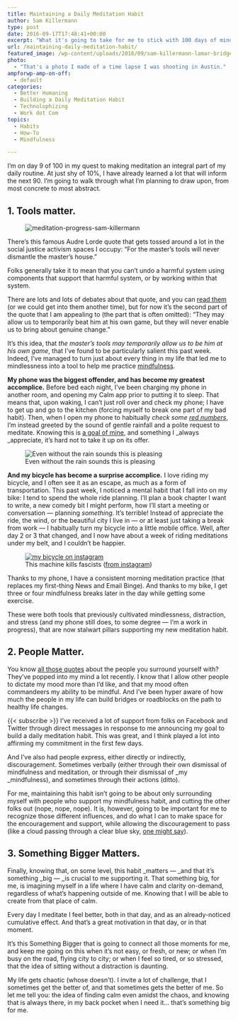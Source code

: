 ```yaml
---
title: Maintaining a Daily Meditation Habit
author: Sam Killermann
type: post
date: 2016-09-17T17:48:41+00:00
excerpt: "What it's going to take for me to stick with 100 days of mindfulness"
url: /maintaining-daily-meditation-habit/
featured_image: /wp-content/uploads/2016/09/sam-killermann-lamar-bridge2.jpg
photo:
  - "That's a photo I made of a time lapse I was shooting in Austin."
ampforwp-amp-on-off:
  - default
categories:
  - Better Humaning
  - Building a Daily Meditation Habit
  - Technolophizing
  - Work dot Com
topics:
  - Habits
  - How-To
  - Mindfulness

---
```

I&#8217;m on day 9 of 100 in my quest to making meditation an integral part of my daily routine. At just shy of 10%, I have already learned a lot that will inform the next 90. I&#8217;m going to walk through what I&#8217;m planning to draw upon, from most concrete to most abstract.

## 1. Tools matter.

<div class="wp-block-image">
  <figure class="alignright"><img data-src="//wp-content/uploads/2016/09/meditation-progress-sam-killermann-e1474133301429.jpg" alt="meditation-progress-sam-killermann" class="wp-image-884 lazy-load" srcset="/wp-content/uploads/2016/09/meditation-progress-sam-killermann-e1474133301429.jpg 350w, /wp-content/uploads/2016/09/meditation-progress-sam-killermann-e1474133301429-150x150.jpg 150w, /wp-content/uploads/2016/09/meditation-progress-sam-killermann-e1474133301429-300x300.jpg 300w" sizes="(max-width: 350px) 100vw, 350px" /></figure>
</div>

There&#8217;s this famous Audre Lorde quote that gets tossed around a lot in the social justice activism spaces I occupy: &#8220;For the master’s tools will never dismantle the master’s house.&#8221;

Folks generally take it to mean that you can&#8217;t undo a harmful system using components that support that harmful system, or by working within that system.

There are lots and lots of debates about that quote, and you can [read them][1] (or we could get into them another time), but for now it&#8217;s the second part of the quote that I am appealing to (the part that is often omitted): &#8220;They may allow us to temporarily beat him at his own game, but they will never enable us to bring about genuine change.&#8221;

It&#8217;s this idea, that _the master&#8217;s tools may temporarily allow us to be him at his own game_, that I&#8217;ve found to be particularly salient this past week. Indeed, I&#8217;ve managed to turn just about every thing in my life that led me to mindlessness into a tool to help me practice [mindfulness][2].

<!--more-->

**My phone was the biggest offender, and has become my greatest accomplice.** Before bed each night, I&#8217;ve been charging my phone in another room, and opening my Calm app prior to putting it to sleep. That means that, upon waking, I can&#8217;t just roll over and check my phone; I have to get up and go to the kitchen (forcing myself to break one part of my bad habit). Then, when I open my phone to habitually _check some [red numbers][3]_, I&#8217;m instead greeted by the sound of gentle rainfall and a polite request to meditate. Knowing this is [a goal of mine][4], and something I _always _appreciate, it&#8217;s hard not to take it up on its offer.

<div class="wp-block-image wp-image-885">
  <figure class="aligncenter"><img data-src="//wp-content/uploads/2016/09/IMG_5218-576x1024.png" alt="Even without the rain sounds this is pleasing" class="wp-image-885 lazy-load" srcset="/wp-content/uploads/2016/09/IMG_5218-576x1024.png 576w, /wp-content/uploads/2016/09/IMG_5218-169x300.png 169w, /wp-content/uploads/2016/09/IMG_5218.png 750w" sizes="(max-width: 576px) 100vw, 576px" /><figcaption>Even without the rain sounds this is pleasing</figcaption></figure>
</div>

**And my bicycle has become a surprise accomplice.** I love riding my bicycle, and I often see it as an escape, as much as a form of transportation. This past week, I noticed a mental habit that I fall into on my bike: I tend to spend the whole ride planning. I&#8217;ll plan a book chapter I want to write, a new comedy bit I might perform, how I&#8217;ll start a meeting or conversation &#8212; planning _something_. It&#8217;s terrible! Instead of appreciate the ride, the wind, or the beautiful city I live in &#8212; or at least just taking a break from work &#8212; I habitually turn my bicycle into a little mobile office. Well, after day 2 or 3 that changed, and I now have about a week of riding meditations under my belt, and I couldn&#8217;t be happier.

<div class="wp-block-image wp-image-891">
  <figure class="aligncenter"><a href="https://www.instagram.com/p/BAvKcVqFHn3/?taken-by=killermann"><img data-src="//wp-content/uploads/2016/09/sam-killermann-bicycle.jpg" alt="my bicycle on instagram" class="wp-image-891 lazy-load" srcset="/wp-content/uploads/2016/09/sam-killermann-bicycle.jpg 800w, /wp-content/uploads/2016/09/sam-killermann-bicycle-300x200.jpg 300w, /wp-content/uploads/2016/09/sam-killermann-bicycle-768x512.jpg 768w" sizes="(max-width: 800px) 100vw, 800px" /></a><figcaption>This machine kills fascists (<a href="https://www.instagram.com/p/BAvKcVqFHn3/?taken-by=killermann">from instagram</a>)</figcaption></figure>
</div>

Thanks to my phone, I have a consistent morning meditation practice (that replaces my first-thing News and Email Binge). And thanks to my bike, I get three or four mindfulness breaks later in the day while getting some exercise.

These were both tools that previously cultivated mindlessness, distraction, and stress (and my phone still does, to some degree &#8212; I&#8217;m a work in progress), that are now stalwart pillars supporting my new meditation habit.

## 2. People Matter.

You know [all those quotes][5] about the people you surround yourself with? They&#8217;ve popped into my mind a lot recently. I know that I allow other people to dictate my mood more than I&#8217;d like, and that my mood often commandeers my ability to be mindful. And I&#8217;ve been hyper aware of how much the people in my life can build bridges or roadblocks on the path to healthy life changes.

{{< subscribe >}}
I&#8217;ve received a lot of support from folks on Facebook and Twitter through direct messages in response to me announcing my goal to build a daily meditation habit. This was great, and I think played a lot into affirming my commitment in the first few days.

And I&#8217;ve also had people express, either directly or indirectly, discouragement. Sometimes verbally (either through their own dismissal of mindfulness and meditation, or through their dismissal of _my _mindfulness), and sometimes through their actions (ditto).

For me, maintaining this habit isn&#8217;t going to be about only surrounding myself with people who support my mindfulness habit, and cutting the other folks out (nope, nope, nope). It is, however, going to be important for me to recognize those different influences, and do what I can to make space for the encouragement and support, while allowing the discouragement to pass (like a cloud passing through a clear blue sky, [one might say][6]).

## 3. Something Bigger Matters.

Finally, knowing that, on some level, this habit _matters &#8212; _and that it&#8217;s something _big &#8212; _is crucial to me supporting it. That something big, for me, is imagining myself in a life where I have calm and clarity on-demand, regardless of what&#8217;s happening outside of me. Knowing that I will be able to create from that place of calm.

Every day I meditate I feel better, both in that day, and as an already-noticed cumulative effect. And that&#8217;s a great motivation in that day, or in that moment.

It&#8217;s this Something Bigger that is going to connect all those moments for me, and keep me going on this when it&#8217;s not easy, or fresh, or new; or when I&#8217;m busy on the road, flying city to city; or when I feel so tired, or so stressed, that the idea of sitting without a distraction is daunting.

My life gets chaotic (whose doesn&#8217;t). I invite a lot of challenge, that I sometimes get the better of, and that sometimes gets the better of me. So let me tell you: the idea of finding calm even amidst the chaos, and knowing that is always there, in my back pocket when I need it&#8230; that&#8217;s something big for me.

 [1]: https://www.google.com/search?client=safari&rls=en&q=can+you+destroy+the+master's+house+using+the+master's+tools+audre+lorde+quote&ie=UTF-8&oe=UTF-8
 [2]: /tips-for-living-mindfully/
 [3]: /numbers-rule-my-life/
 [4]: /building-daily-meditation-habit/
 [5]: http://www.brainyquote.com/quotes/keywords/surround_yourself.html
 [6]: https://kadampa-center.org/sites/default/files/Handouts5-7.pdf